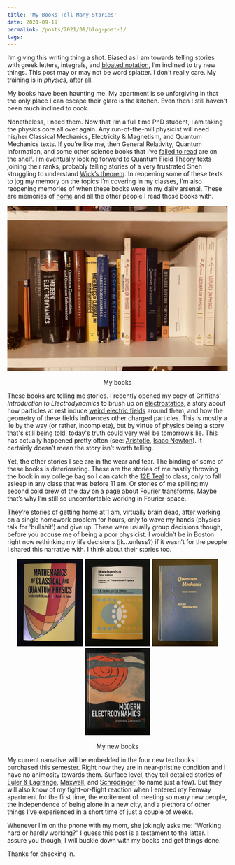 ```yaml
---
title: 'My Books Tell Many Stories'
date: 2021-09-19
permalink: /posts/2021/09/blog-post-1/
tags:
---
```


I’m giving this writing thing a shot.  Biased as I am towards telling stories with greek letters, integrals, and [bloated notation](/images/meme.png), I’m inclined to try new things. This post may or may not be word splatter.  I don't really care.  My training is in *physics*, after all.

My books have been haunting me.  My apartment is so unforgiving in that the only place I can escape their glare is the kitchen.  Even then I still haven't been much inclined to cook.

Nonetheless, I need them. Now that I’m a full time PhD student, I am taking the physics core all over again.  Any run-of-the-mill physicist will need his/her Classical Mechanics, Electricity & Magnetism, and Quantum Mechanics texts.  If you’re like me, then General Relativity, Quantum Information, and some other science books that I’ve [failed to read](https://www.amazon.com/Gödel-Escher-Bach-Eternal-Golden/dp/0465026567) are on the shelf.  I’m eventually looking forward to [Quantum Field Theory](https://en.wikipedia.org/wiki/Standard_Model) texts joining their ranks, probably telling stories of a very frustrated Sneh struggling to understand [Wick’s theorem](https://en.wikipedia.org/wiki/Wick%27s_theorem).  In reopening some of these texts to jog my memory on the topics I’m covering in my classes, I’m also reopening memories of when these books were in my daily arsenal.  These are memories of [home](https://goo.gl/maps/PGtSgCTFF5CxJv4v6) and all the other people I read those books with.

![Bookshelf](/images/books.JPG)
<p align="center">
  My books
</p>

These books are telling me stories.  I recently opened my copy of Griffiths' *Introduction to Electrodynamics* to brush up on [electrostatics](https://en.wikipedia.org/wiki/Electrostatics), a story about how particles at rest induce [weird electric fields](https://phet.colorado.edu/sims/html/charges-and-fields/latest/charges-and-fields_en.html) around them, and how the geometry of these fields influences other charged particles.  This is mostly a lie by the way (or rather, incomplete), but by virtue of physics being a story that's still being told, today's truth could very well be tomorrow’s lie. This has actually happened pretty often (see: [Aristotle](https://en.wikipedia.org/wiki/Aristotle), [Isaac Newton](https://en.wikipedia.org/wiki/Isaac_Newton)). It certainly doesn’t mean the story isn’t worth telling.

Yet, the other stories I see are in the wear and tear.  The binding of some of these books is deteriorating.  These are the stories of me hastily throwing the book in my college bag so I can catch the [12E Teal](https://mtd.org/media/3517/12-teal-weekday.png?anchor=center&mode=crop&rnd=132721317450000000) to class, only to fall asleep in any class that was before 11 am.  Or stories of me spilling my second cold brew of the day on a page about [Fourier transforms](https://www.youtube.com/watch?v=spUNpyF58BY).  Maybe that’s why I’m still so uncomfortable working in Fourier-space.  

They’re stories of getting home at 1 am, virtually brain dead, after working on a single homework problem for hours, only to wave my hands (physics-talk for 'bullshit') and give up.  These were usually group decisions though, before you accuse me of being a poor physicist.  I wouldn’t be in Boston right now rethinking my life decisions (jk...unless?) if it wasn’t for the people I shared this narrative with. I think about their stories too.

<p align="center">
  <img src="/images/book1.JPG" width="150" />
  <img src="/images/book2.JPG" width="150" />
  <img src="/images/book3.jpg" width="150" />
  <img src="/images/book4.jpg" width="150" />
</p>
<p align="center">
  My new books
</p>

My current narrative will be embedded in the four new textbooks I purchased this semester.  Right now they are in near-pristine condition and I have no animosity towards them.  Surface level, they tell detailed stories of [Euler & Lagrange](https://en.wikipedia.org/wiki/Euler–Lagrange_equation), [Maxwell](https://en.wikipedia.org/wiki/Maxwell%27s_equations), and [Schrödinger](https://en.wikipedia.org/wiki/Schrödinger_equation) (to name just a few). But they will also know of my fight-or-flight reaction when I entered my Fenway apartment for the first time, the excitement of meeting so many new people, the independence of being alone in a new city, and a plethora of other things I’ve experienced in a short time of just a couple of weeks.

Whenever I’m on the phone with my mom, she jokingly asks me: “Working hard or hardly working?”  I guess this post is a testament to the latter.  I assure you though, I will buckle down with my books and get things done.  

Thanks for checking in.
